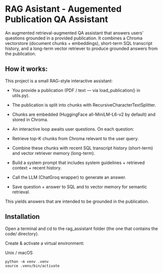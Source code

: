 # RAG Asistant - Augemented Publication QA Assistant
An augmented retrieval-augmented QA assistant that answers users’ questions grounded in a provided publication. It combines a Chroma vectorstore (document chunks + embeddings), short-term SQL transcript history, and a long-term vector retriever to produce grounded answers from the publication.

## How it works: 
This project is a small RAG-style interactive assistant:

- You provide a publication (PDF / text — via load_publication() in utils.py).

- The publication is split into chunks with RecursiveCharacterTextSplitter.

- Chunks are embedded (HuggingFace all-MiniLM-L6-v2 by default) and stored in Chroma.

- An interactive loop awaits user questions. On each question:

- Retrieve top-K chunks from Chroma relevant to the user query.

- Combine these chunks with recent SQL transcript history (short-term) and vector retriever memory (long-term).

- Build a system prompt that includes system guidelines + retrieved context + recent history.

- Call the LLM (ChatGroq wrapper) to generate an answer.

- Save question + answer to SQL and to vector memory for semantic retrieval.

This yields answers that are intended to be grounded in the publication.

## Installation

Open a terminal and cd to the rag_assistant folder (the one that contains the code/ directory).

Create & activate a virtual environment:

Unix / macOS
```
python -m venv .venv
source .venv/bin/activate
```


